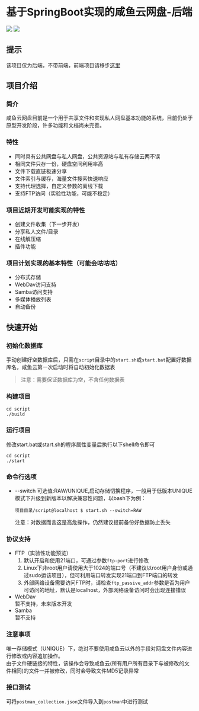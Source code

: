 # 基于SpringBoot实现的咸鱼云网盘-后端
![](https://img.shields.io/badge/SpringBoot-2.4-green.svg)
![](https://img.shields.io/badge/Java->=1.8-green.svg)

## 提示 
该项目仅为后端，不带前端，前端项目请移步[这里](https://gitee.com/xiaotao233/saltedfishcloud-frontend)

## 项目介绍
### 简介
咸鱼云网盘目前是一个用于共享文件和实现私人网盘基本功能的系统，目前仍处于原型开发阶段，许多功能和文档尚未完善。  
### 特性  
- 同时具有公共网盘与私人网盘，公共资源站与私有存储云两不误
- 相同文件只存一份，硬盘空间利用率高
- 文件下载直链极速分享  
- 文件索引与缓存，海量文件搜索快速响应
- 支持代理选择，自定义参数的离线下载
- 支持FTP访问（实验性功能，可能不稳定）

### 项目近期开发可能实现的特性  
- 创建文件收集（下一步开发）
- 分享私人文件/目录
- 在线解压缩
- 插件功能

### 项目计划实现的基本特性（可能会咕咕咕）
- 分布式存储
- WebDav访问支持
- Samba访问支持
- 多媒体播放列表
- 自动备份

## 快速开始    

### 初始化数据库
手动创建好空数据库后，只需在`script`目录中的`start.sh`或`start.bat`配置好数据库名，咸鱼云第一次启动时将自动初始化数据表  
> 注意：需要保证数据库为空，不含任何数据表

### 构建项目
```shell
cd script
./build
```
### 运行项目
修改start.bat或start.sh的程序属性变量后执行以下shell命令即可
```shell
cd script
./start
```

### 命令行选项
- --switch 可选值:RAW/UNIQUE,启动存储切换程序，一般用于低版本UNIQUE模式下升级到新版本以解决兼容性问题，以bash下为例：
    ```shell script
    项目目录/script@localhost $ start.sh --switch=RAW
    ```
  注意：对数据而言这是高危操作，仍然建议提前备份好数据防止丢失

### 协议支持
- FTP（实验性功能预览）  
    1. 默认开启和使用21端口，可通过参数`ftp-port`进行修改  
    2. Linux下非root用户请使用大于1024的端口号（不建议以root用户身份或通过sudo运该项目），但可利用端口转发实现21端口到FTP端口的转发
    3. 外部网络设备需要访问FTP时，请检查`ftp_passive_addr`参数是否为用户可访问的地址，默认是localhost，外部网络设备访问时会出现连接错误
- WebDav  
    暂不支持，未来版本开发
- Samba  
    暂不支持

### 注意事项
唯一存储模式（UNIQUE）下，绝对不要使用咸鱼云以外的手段对网盘文件内容进行修改或内容追加操作。  
由于文件硬链接的特性，该操作会导致咸鱼云(所有用户所有目录下与被修改的文件相同)的文件一并被修改，同时会导致文件MD5记录异常

### 接口测试
可将`postman_collection.json`文件导入到`postman`中进行测试
